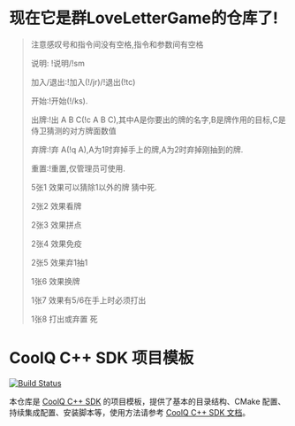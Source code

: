 # 现在它是群LoveLetterGame的仓库了!
> 注意感叹号和指令间没有空格,指令和参数间有空格
> 
> 说明: !说明/!sm
> 
> 加入/退出:!加入(!/jr)/!退出(!tc)
> 
> 开始:!开始(!/ks).
> 
> 出牌:!出 A B C(!c A B C),其中A是你要出的牌的名字,B是牌作用的目标,C是侍卫猜测的对方牌面数值
> 
> 弃牌:!弃 A(!q A),A为1时弃掉手上的牌,A为2时弃掉刚抽到的牌.
> 
> 重置:!重置,仅管理员可使用.
> 
> 5张1 效果可以猜除1以外的牌 猜中死.
> 
> 2张2 效果看牌
> 
> 2张3 效果拼点
> 
> 2张4 效果免疫
> 
> 2张5 效果弃1抽1
> 
> 1张6 效果换牌
> 
> 1张7 效果有5/6在手上时必须打出
> 
> 1张8 打出或弃置 死

# CoolQ C++ SDK 项目模板

[![Build Status](https://img.shields.io/appveyor/ci/richardchien/cqcppsdk-template.svg)](https://ci.appveyor.com/project/richardchien/cqcppsdk-template)

本仓库是 [CoolQ C++ SDK](https://github.com/cqmoe/cqcppsdk) 的项目模板，提供了基本的目录结构、CMake 配置、持续集成配置、安装脚本等，使用方法请参考 [CoolQ C++ SDK 文档](https://cqcppsdk.cqp.moe/)。
